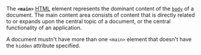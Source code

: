 The **`<main>`** [HTML](https://developer.mozilla.org/en-US/docs/Web/HTML) element represents the dominant content of the [`body`](body!) of a document. The main content area consists of content that is directly related to or expands upon the central topic of a document, or the central functionality of an application.

A document mustn't have more than one `<main>` element that doesn't have the `hidden` attribute specified.
